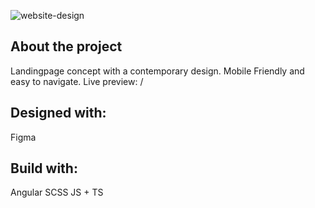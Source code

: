 
![website-design](https://github.com/mnudevX/project-demo/assets/115473037/715a0c93-d5da-4d64-b76b-80c85ff066b3)

## About the project 

Landingpage concept with a contemporary design. Mobile Friendly and easy to navigate. 
Live preview: /

## Designed with:
Figma

## Build with:
Angular
SCSS
JS + TS


